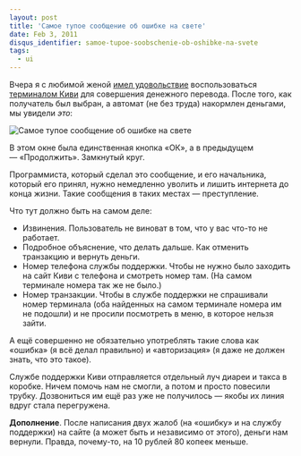 ```yaml
---
layout: post
title: 'Самое тупое сообщение об ошибке на свете'
date: Feb 3, 2011
disqus_identifier: samoe-tupoe-soobschenie-ob-oshibke-na-svete
tags:
  - ui
---
```


Вчера я с любимой женой [имел удовольствие](http://airve.livejournal.com/572196.html) воспользоваться [терминалом Киви](http://www.qiwi.ru/) для совершения денежного перевода. После того, как получатель был выбран, а автомат (не без труда) накормлен деньгами, мы увидели <em>это</em>:

![Самое тупое сообщение об ошибке на свете](/images/themoststupiderror.png)

В этом окне была единственная кнопка «ОК», а в предыдущем — «Продолжить». Замкнутый круг.

Программиста, который сделал это сообщение, и его начальника, который его принял, нужно немедленно уволить и лишить интернета до конца жизни. Такие сообщения в таких местах — преступление.

Что тут должно быть на самом деле:

- Извинения. Пользователь не виноват в том, что у вас что-то не работает.
- Подробное объяснение, что делать дальше. Как отменить транзакцию и вернуть деньги.
- Номер телефона службы поддержки. Чтобы не нужно было заходить на сайт Киви с телефона и смотреть номер там. (На самом терминале номера так же не было.)
- Номер транзакции. Чтобы в службе поддержки не спрашивали номер терминала (оба найденных на самом терминале номера им не подошли) и не просили посмотреть в меню, в которое нельзя зайти.

А ещё совершенно не обязательно употреблять такие слова как «ошибка» (я всё делал правильно) и «авторизация» (я даже не должен знать, что это такое).

Службе поддержки Киви отправляется отдельный луч диареи и такса в коробке. Ничем помочь нам не смогли, а потом и просто повесили трубку. Дозвониться им ещё раз уже не получилось — якобы их линия вдруг стала перегружена.

**Дополнение**. После написания двух жалоб (на «ошибку» и на службу поддержки) на сайте (а может быть и независимо от этого), деньги нам вернули. Правда, почему-то, на 10 рублей 80 копеек меньше.
